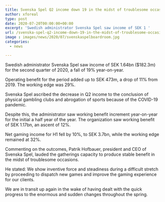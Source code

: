 ```yaml
---
title: Svenska Spel Q2 income down 19 in the midst of troublesome occasions H1 benefit up 12
author: xforeal 
type: post
date: 2020-07-20T00:00:00+00:00
excerpt: 'Swedish administrator Svenska Spel saw income of SEK 1 '
url: /svenska-spel-q2-income-down-19-in-the-midst-of-troublesome-occasions-h1-benefit-up-12/
image : images/news/2020/07/svenskaspelboardroom.jpg
categories:
  - news

---
```

Swedish administrator Svenska Spel saw income of SEK 1.64bn ($182.3m) for the second quarter of 2020, a fall of 19&percnt; year-on-year. 

Operating benefit for the period added up to SEK 473m, a drop of 11&percnt; from 2019. The working edge was 29&percnt;. 

Svenska Spel ascribed the decrease in Q2 income to the conclusion of physical gambling clubs and abrogation of sports because of the COVID-19 pandemic. 

Despite this, the administrator saw working benefit increment year-on-year for the initial a half year of the year. The organization saw working benefit of SEK 1.17bn, an ascent of 12&percnt;. 

Net gaming income for H1 fell by 10&percnt;, to SEK 3.7bn, while the working edge remained at 32&percnt;. 

Commenting on the outcomes, Patrik Hofbauer, president and CEO of Svenska Spel, lauded the gatherings capacity to produce stable benefit in the midst of troublesome occasions. 

He stated: We show inventive force and steadiness during a difficult stretch by proceeding to dispatch new games and improve the gaming experience for our clients. 

We are in transit up again in the wake of having dealt with the quick progress to the enormous and sudden changes throughout the spring.